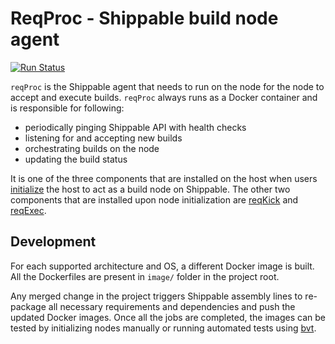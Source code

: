 # ReqProc - Shippable build node agent

[![Run Status](https://api.shippable.com/projects/59e0d19c8a3e960700ade4ba/badge?branch=master)]()

`reqProc` is the Shippable agent that needs to run on the node for the node to
accept and execute builds. `reqProc` always runs as a Docker container and is responsible for following:

- periodically pinging Shippable API with health checks
- listening for and accepting new builds
- orchestrating builds on the node
- updating the build status

It is one of the three components that are installed on the host when users [initialize](http://docs.shippable.com/platform/runtime/nodes/#byon-nodes) the host to act as a build node on Shippable. The other two components that are
installed upon node initialization are [reqKick](https://github.com/shippable/reqkick)
and [reqExec](https://github.com/shippable/reqExec).

## Development

For each supported architecture and OS, a different Docker image is built. All
the Dockerfiles are present in `image/` folder in the project root.

Any merged change in the project triggers Shippable assembly lines to
re-package all necessary requirements and dependencies and push the updated
Docker images.
Once all the jobs are completed, the images can be tested by initializing nodes
manually or running automated tests using [bvt](https://github.com/shippable/bvt).

